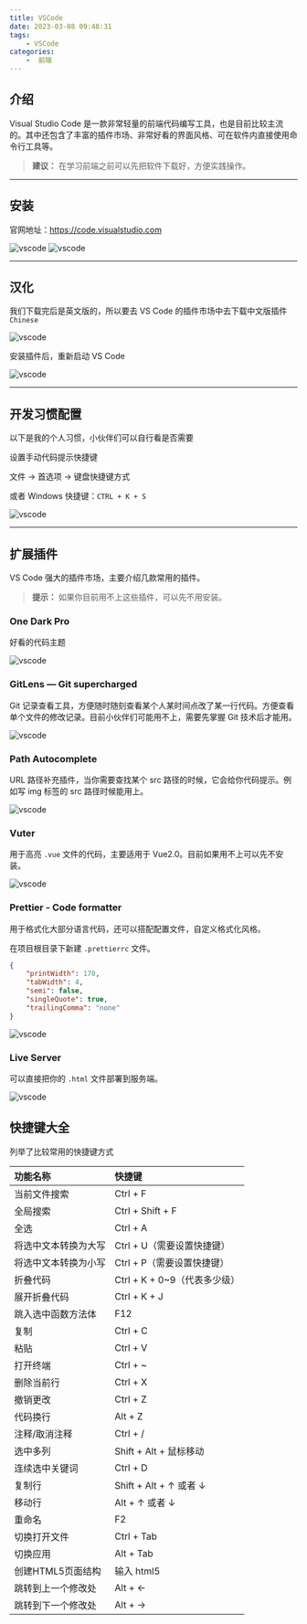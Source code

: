 ```yaml
---
title: VSCode
date: 2023-03-08 09:48:31
tags:
    - VSCode
categories:
    -  前端
---
```


## 介绍

Visual Studio Code 是一款非常轻量的前端代码编写工具，也是目前比较主流的。其中还包含了丰富的插件市场、非常好看的界面风格、可在软件内直接使用命令行工具等。

> **建议：** 在学习前端之前可以先把软件下载好，方便实践操作。

***
## 安装

官网地址：https://code.visualstudio.com

![vscode](https://note.noxussj.top/assets/image1.d2db935e.png)
![vscode](https://note.noxussj.top/assets/image2.d0779fa4.png)

***

## 汉化

我们下载完后是英文版的，所以要去 VS Code 的插件市场中去下载中文版插件 `Chinese`

![vscode](https://note.noxussj.top/assets/image3.bbd4aee0.png)

安装插件后，重新启动 VS Code

![vscode](https://note.noxussj.top/assets/image4.90f718d3.png)

***

## 开发习惯配置

以下是我的个人习惯，小伙伴们可以自行看是否需要

设置手动代码提示快捷键

文件 -> 首选项 -> 键盘快捷键方式

或者 Windows 快捷键：`CTRL + K + S`

![vscode](https://note.noxussj.top/assets/image5.8610f379.png)

***

## 扩展插件

VS Code 强大的插件市场，主要介绍几款常用的插件。

> **提示：** 如果你目前用不上这些插件，可以先不用安装。

### One Dark Pro

好看的代码主题

![vscode](https://note.noxussj.top/assets/image6.21b6d2e9.png)

### GitLens — Git supercharged

Git 记录查看工具，方便随时随刻查看某个人某时间点改了某一行代码。方便查看单个文件的修改记录。目前小伙伴们可能用不上，需要先掌握 Git 技术后才能用。

![vscode](https://note.noxussj.top/assets/image7.a40696c6.png)

### Path Autocomplete

URL 路径补充插件，当你需要查找某个 src 路径的时候，它会给你代码提示。例如写 img 标签的 src 路径时候能用上。

![vscode](https://note.noxussj.top/assets/image8.4c264abf.png)

### Vuter

用于高亮 `.vue` 文件的代码，主要适用于 Vue2.0。目前如果用不上可以先不安装。

![vscode](https://note.noxussj.top/assets/image9.e8f95935.png)

### Prettier - Code formatter

用于格式化大部分语言代码，还可以搭配配置文件，自定义格式化风格。

在项目根目录下新建 `.prettierrc` 文件。

```json
{
    "printWidth": 170,
    "tabWidth": 4,
    "semi": false,
    "singleQuote": true,
    "trailingComma": "none"
}

```
![vscode](https://note.noxussj.top/assets/image10.68823e31.png)

### Live Server

可以直接把你的 `.html` 文件部署到服务端。

![vscode](https://note.noxussj.top/assets/image11.85c3d931.png)

## 快捷键大全

列举了比较常用的快捷键方式

| 功能名称 | 快捷键 |  
| :- | :- | 
| 当前文件搜索 | Ctrl + F |
| 全局搜索 | Ctrl + Shift + F |
| 全选 | Ctrl + A |
| 将选中文本转换为大写 | Ctrl + U（需要设置快捷键） |
| 将选中文本转换为小写 | Ctrl + P（需要设置快捷键） |
| 折叠代码 | Ctrl + K + 0~9（代表多少级） |
| 展开折叠代码 | Ctrl + K + J |
| 跳入选中函数方法体 | F12 |
| 复制 | Ctrl + C |
| 粘贴 | Ctrl + V |
| 打开终端 | Ctrl + ~ |
| 删除当前行 | Ctrl + X |
| 撤销更改 | Ctrl + Z |
| 代码换行 | Alt + Z |
| 注释/取消注释 | Ctrl + / |
| 选中多列 | Shift + Alt + 鼠标移动 |
| 连续选中关键词 | Ctrl + D |
| 复制行 | Shift + Alt + ↑ 或者 ↓ |
| 移动行 | Alt + ↑ 或者 ↓ |
| 重命名 | F2 |
| 切换打开文件 | Ctrl + Tab |
| 切换应用 | Alt + Tab |
| 创建HTML5页面结构 | 输入 html5 |
| 跳转到上一个修改处 | Alt + ← |
| 跳转到下一个修改处 | Alt + → |
